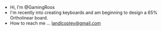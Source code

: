 - Hi, I’m @GamingRoos
- I'm recently into creating keyboards and am beginning to design a 65% Ortholinear board.
- How to reach me ... landlcopley@gmail.com

<!---
GamingRoos/GamingRoos is a ✨ special ✨ repository because its `README.md` (this file) appears on your GitHub profile.
You can click the Preview link to take a look at your changes.
--->
